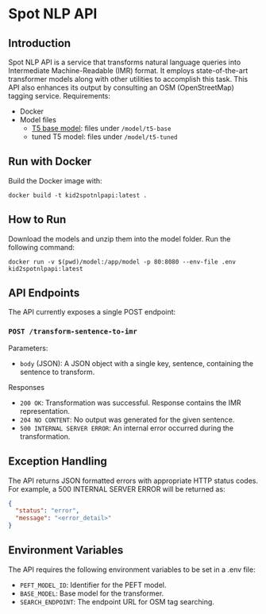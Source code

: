 # Spot NLP API
## Introduction

Spot NLP API is a service that transforms natural language queries into Intermediate Machine-Readable (IMR) format. It employs state-of-the-art transformer models along with other utilities to accomplish this task. This API also enhances its output by consulting an OSM (OpenStreetMap) tagging service.
Requirements:
- Docker
- Model files
  - [T5 base model](https://huggingface.co/t5-base): files under `/model/t5-base`
  - tuned T5 model: files under `/model/t5-tuned`

## Run with Docker

Build the Docker image with:

```shell
docker build -t kid2spotnlpapi:latest .
```

## How to Run
Download the models and unzip them into the model folder. Run the following command:

```shell
docker run -v $(pwd)/model:/app/model -p 80:8080 --env-file .env kid2spotnlpapi:latest
```

## API Endpoints

The API currently exposes a single POST endpoint:
### `POST /transform-sentence-to-imr`
Parameters:
- `body` (JSON): A JSON object with a single key, sentence, containing the sentence to transform.

Responses
- `200 OK`: Transformation was successful. Response contains the IMR representation.
- `204 NO CONTENT`: No output was generated for the given sentence.
- `500 INTERNAL SERVER ERROR`: An internal error occurred during the transformation.

## Exception Handling

The API returns JSON formatted errors with appropriate HTTP status codes. For example, a 500 INTERNAL SERVER ERROR will be returned as:

```json
{
  "status": "error",
  "message": "<error_detail>"
}
```

## Environment Variables

The API requires the following environment variables to be set in a .env file:
- `PEFT_MODEL_ID`: Identifier for the PEFT model.
- `BASE_MODEL`: Base model for the transformer.
- `SEARCH_ENDPOINT`: The endpoint URL for OSM tag searching.